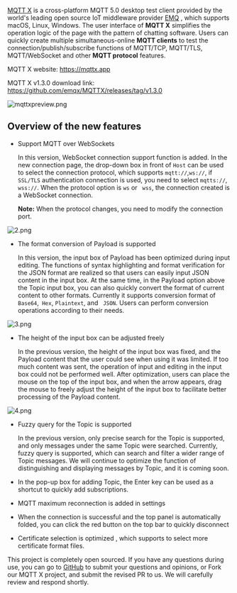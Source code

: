 
[MQTT X](https://mqttx.app) is a cross-platform MQTT 5.0 desktop test client provided by the world's leading open source IoT middleware provider  [EMQ](https://www.emqx.com/en) , which supports macOS, Linux, Windows. The user interface of **MQTT X** simplifies the operation logic of the page with the pattern of chatting software. Users can quickly create multiple simultaneous-online **MQTT clients** to test the connection/publish/subscribe functions of MQTT/TCP, MQTT/TLS, MQTT/WebSocket and other **MQTT protocol** features.

MQTT X website: https://mqttx.app

MQTT X v1.3.0 download link: https://github.com/emqx/MQTTX/releases/tag/v1.3.0

![mqttxpreview.png](https://static.emqx.net/images/d796340f0486ecccdada4a8e1962635b.png)

## Overview of the new features

- Support MQTT over WebSockets

  In this version, WebSocket connection support function is added. In the new connection page, the drop-down box in front of  `Host`  can be used to select the connection protocol, which supports ` mqtt:// `,` ws:// `, if  ` SSL/TLS` authentication connection is used, you need to select `mqtts://`, `wss://`. When the protocol option is `ws` or ` wss`, the connection created is a WebSocket connection.

  **Note:** When the protocol changes, you need to modify the connection port.

![2.png](https://static.emqx.net/images/ac6eefd1e7f676bad67de6aab72d5c83.png)

- The format conversion of Payload is supported

  In this version, the input box of Payload has been optimized during input editing. The functions of syntax highlighting and format verification for the JSON format are realized so that users can easily input JSON content in the input box. At the same time, in the Payload option above the Topic input box, you can also quickly convert the format of current content to other formats. Currently it supports conversion format of `Base64`,` Hex`, `Plaintext`, and ` JSON`. Users can perform conversion operations according to their needs.

![3.png](https://static.emqx.net/images/a0844e5ee2c2a170072f9f55f1414b67.png)

- The height of the input box can be adjusted freely

  In the previous version, the height of the input box was fixed, and the Payload content that the user could see when using it was limited. If too much content was sent, the operation of input and editing in the input box could not be performed well. After optimization, users can place the mouse on the top of the input box, and when the arrow appears, drag the mouse to freely adjust the height of the input box to facilitate better processing of the Payload content.

![4.png](https://static.emqx.net/images/3953f2e1128eaa408db27a0a71c60cce.png)

- Fuzzy query for the Topic is supported

  In the previous version, only precise search for the Topic is supported, and only messages under the same Topic were searched. Currently, fuzzy query is supported, which can search and filter a wider range of Topic messages. We will continue to optimize the function of distinguishing and displaying messages by Topic, and it is coming soon.

- In the pop-up box for adding Topic, the Enter key can be used as a shortcut to quickly add subscriptions.

- MQTT maximum reconnection is added in settings

- When the connection is successful and the top panel is automatically folded, you can click the red button on the top bar to quickly disconnect

- Certificate selection is optimized , which supports to select more certificate format files.

This project is completely open sourced. If you have any questions during use, you can go to [GitHub](https://github.com/emqx/MQTTX/issues?q=is%3Aissue+is%3Aopen+sort%3Aupdated-desc) to submit your questions and opinions, or Fork our MQTT X project, and submit the revised PR to us. We will carefully review and respond shortly.

